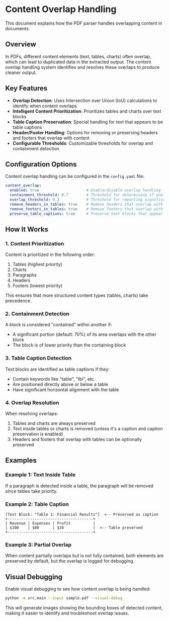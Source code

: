 # Content Overlap Handling

This document explains how the PDF parser handles overlapping content in documents.

## Overview

In PDFs, different content elements (text, tables, charts) often overlap, which can lead to duplicated data in the extracted output. The content overlap handling system identifies and resolves these overlaps to produce cleaner output.

## Key Features

- **Overlap Detection**: Uses Intersection over Union (IoU) calculations to identify when content overlaps
- **Intelligent Content Prioritization**: Prioritizes tables and charts over text blocks
- **Table Caption Preservation**: Special handling for text that appears to be table captions
- **Header/Footer Handling**: Options for removing or preserving headers and footers that overlap with content
- **Configurable Thresholds**: Customizable thresholds for overlap and containment detection

## Configuration Options

Content overlap handling can be configured in the `config.yaml` file:

```yaml
content_overlap:
  enabled: true                     # Enable/disable overlap handling
  containment_threshold: 0.7        # Threshold for determining if one block is inside another
  overlap_threshold: 0.3            # Threshold for reporting significant overlaps
  remove_headers_in_tables: true    # Remove headers that overlap with tables
  remove_footers_in_tables: true    # Remove footers that overlap with tables
  preserve_table_captions: true     # Preserve text blocks that appear to be table captions
```

## How It Works

### 1. Content Prioritization

Content is prioritized in the following order:
1. Tables (highest priority)
2. Charts
3. Paragraphs
4. Headers
5. Footers (lowest priority)

This ensures that more structured content types (tables, charts) take precedence.

### 2. Containment Detection

A block is considered "contained" within another if:
- A significant portion (default: 70%) of its area overlaps with the other block
- The block is of lower priority than the containing block

### 3. Table Caption Detection

Text blocks are identified as table captions if they:
- Contain keywords like "table", "tbl", etc.
- Are positioned directly above or below a table
- Have significant horizontal alignment with the table

### 4. Overlap Resolution

When resolving overlaps:
1. Tables and charts are always preserved
2. Text inside tables or charts is removed (unless it's a caption and caption preservation is enabled)
3. Headers and footers that overlap with tables can be optionally preserved

## Examples

### Example 1: Text Inside Table

If a paragraph is detected inside a table, the paragraph will be removed since tables take priority.

### Example 2: Table Caption

```
[Text Block: "Table 1: Financial Results"]  <-- Preserved as caption
+--------------------------------------+
| Revenue | Expenses | Profit          |
| $100    | $80      | $20             |  <-- Table preserved
+--------------------------------------+
```

### Example 3: Partial Overlap

When content partially overlaps but is not fully contained, both elements are preserved by default, but the overlap is logged for debugging.

## Visual Debugging

Enable visual debugging to see how content overlap is being handled:

```bash
python -m src.main --input sample.pdf --visual-debug
```

This will generate images showing the bounding boxes of detected content, making it easier to identify and troubleshoot overlap issues.

